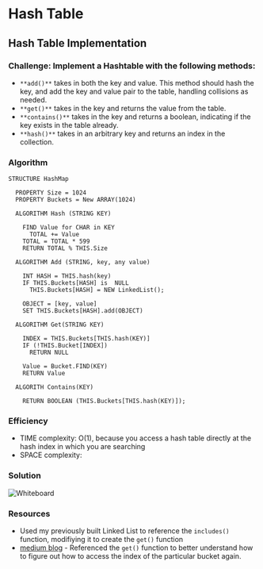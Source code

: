 # Hash Table

##  Hash Table Implementation

### Challenge: Implement a Hashtable with the following methods:
- `**add()**` takes in both the key and value. This method should hash the key, and add the key and value pair to the table, handling collisions as needed.
- `**get()**` takes in the key and returns the value from the table.
- `**contains()**` takes in the key and returns a boolean, indicating if the key exists in the table already.
- `**hash()**` takes in an arbitrary key and returns an index in the collection.

### Algorithm

    STRUCTURE HashMap

      PROPERTY Size = 1024
      PROPERTY Buckets = New ARRAY(1024)

      ALGORITHM Hash (STRING KEY)

        FIND Value for CHAR in KEY
          TOTAL += Value
        TOTAL = TOTAL * 599
        RETURN TOTAL % THIS.Size
      
      ALGORITHM Add (STRING, key, any value)

        INT HASH = THIS.hash(key)
        IF THIS.Buckets[HASH] is  NULL
          THIS.Buckets[HASH] = NEW LinkedList();

        OBJECT = [key, value]
        SET THIS.Buckets[HASH].add(OBJECT)

      ALGORITHM Get(STRING KEY)

        INDEX = THIS.Buckets[THIS.hash(KEY)]
        IF (!THIS.Bucket[INDEX])  
          RETURN NULL

        Value = Bucket.FIND(KEY)
        RETURN Value

      ALGORITH Contains(KEY)

        RETURN BOOLEAN (THIS.Buckets[THIS.hash(KEY)]);

      

### Efficiency
- TIME complexity: O(1), because you access a hash table directly at the hash index in which you are searching
- SPACE complexity: 

### Solution
![Whiteboard]()

### Resources
- Used my previously built Linked List to reference the `includes()` function, modifiying it to create the `get()` function
- [medium blog](https://medium.com/javascript-in-plain-english/algorithm-in-javascript-hash-table-7b0464d2b81b) - Referenced the `get()` function to better understand how to figure out how to access the index of the particular bucket again.